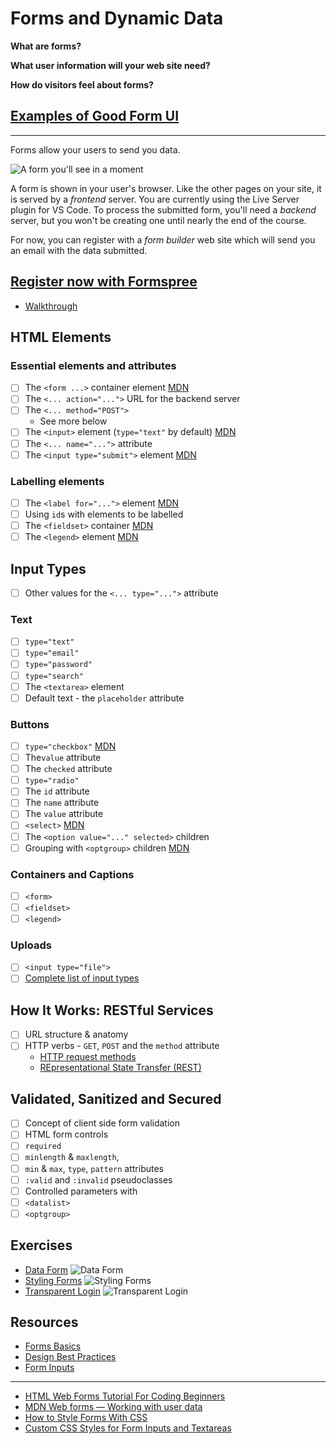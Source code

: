 # Forms and Dynamic Data

**What are forms?**

**What user information will your web site need?**

**How do visitors feel about forms?**

## [Examples of Good Form UI](https://blog.hubspot.com/marketing/form-examples)

---

Forms allow your users to send you data.

![A form you'll see in a moment](formspree/img/00_EmptyForm.png)

A form is shown in your user's browser. Like the other pages on your site, it is served by a _frontend_ server. You are currently using the Live Server plugin for VS Code. To process the submitted form, you'll need a _backend_ server, but you won't be creating one until nearly the end of the course.

For now, you can register with a _form builder_ web site which will send you an email with the data submitted.

## [Register now with Formspree](https://formspree.io/)
- [Walkthrough](formspree/formspree.md)

## HTML Elements

### Essential elements and attributes
- [ ] The `<form ...>` container element [MDN](https://developer.mozilla.org/en-US/docs/Web/HTML/Element/form)
- [ ] The `<... action="...">` URL for the backend server
- [ ] The `<... method="POST">`
   * See more below
- [ ] The `<input>` element (`type="text"` by default) [MDN](https://developer.mozilla.org/en-US/docs/Web/HTML/Element/input)
- [ ] The `<... name="...">` attribute
- [ ] The `<input type="submit">` element [MDN](https://developer.mozilla.org/en-US/docs/Web/HTML/Element/input/submit)

### Labelling elements
- [ ] The `<label for="...">` element [MDN](https://developer.mozilla.org/en-US/docs/Web/HTML/Element/label)
- [ ] Using `id`s with elements to be labelled
- [ ] The `<fieldset>` container [MDN](https://developer.mozilla.org/en-US/docs/Web/HTML/Element/fieldset)
- [ ] The `<legend>` element [MDN](https://developer.mozilla.org/en-US/docs/Web/HTML/Element/legend)

## Input Types
- [ ] Other values for the  `<... type="...">` attribute

### Text
- [ ] `type="text"`
- [ ] `type="email"`
- [ ] `type="password"`
- [ ] `type="search"`
- [ ] The `<textarea>` element
- [ ] Default text - the `placeholder` attribute

### Buttons
- [ ] `type="checkbox"` [MDN](https://developer.mozilla.org/en-US/docs/Web/HTML/Element/input/checkbox)
- [ ] The`value` attribute
- [ ] The `checked` attribute
- [ ] `type="radio"`
- [ ] The `id` attribute
- [ ] The `name` attribute
- [ ] The `value` attribute
- [ ] `<select>` [MDN](https://developer.mozilla.org/en-US/docs/Web/HTML/Element/select)
- [ ] The `<option value="..." selected>` children
- [ ] Grouping with `<optgroup>` children [MDN](https://developer.mozilla.org/en-US/docs/Web/HTML/Element/optgroup)

### Containers and Captions
- [ ] `<form>`
- [ ] `<fieldset>`
- [ ] `<legend>`

### Uploads
- [ ] `<input type="file">`
- [ ] [Complete list of input types](https://developer.mozilla.org/en-US/docs/Web/HTML/Element/input)

## How It Works: RESTful Services
- [ ] URL structure & anatomy
- [ ] HTTP verbs - `GET`, `POST` and the `method` attribute
   * [HTTP request methods](https://developer.mozilla.org/en-US/docs/Web/HTTP/Methods)
   * [REpresentational State Transfer (REST)](https://en.wikipedia.org/wiki/Representational_state_transfer)

## Validated, Sanitized and Secured
- [ ] Concept of client side form validation
- [ ] HTML form controls
- [ ] `required`
- [ ] `minlength` & `maxlength`,
- [ ] `min` & `max`, `type`, `pattern` attributes
- [ ] `:valid` and `:invalid` pseudoclasses
- [ ] Controlled parameters with
- [ ] `<datalist>`
- [ ] `<optgroup>`

## Exercises

* [Data Form](https://classroom.github.com/a/eT2DKHK2)
  ![Data Form](data_img/data_form.png)
* [Styling Forms](https://classroom.github.com/a/Rg7m6gzH)
  ![Styling Forms](data_img/styling_forms.png)
* [Transparent Login](https://classroom.github.com/a/DmimjUc5)
  ![Transparent Login](data_img/transparent_login.png)

## Resources

* [Forms Basics](Forms-Inputs.pdf)
* [Design Best Practices](FormDesign_BestPractices.pdf)
* [Form Inputs](Forms.pdf)

---
* [HTML Web Forms Tutorial For Coding Beginners](https://html.com/forms/)
* [MDN Web forms — Working with user data](https://developer.mozilla.org/en-US/docs/Learn/Forms)
* [How to Style Forms With CSS](https://blog.logrocket.com/how-to-style-forms-with-css-a-beginners-guide/)
* [Custom CSS Styles for Form Inputs and Textareas](https://moderncss.dev/custom-css-styles-for-form-inputs-and-textareas/)
